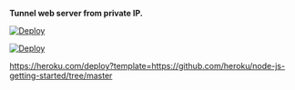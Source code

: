 **Tunnel web server from private IP.**

[![Deploy](https://www.herokucdn.com/deploy/button.svg)](https://heroku.com/deploy)





[![Deploy](https://www.herokucdn.com/deploy/button.svg)](https://heroku.com/deploy?template=https://github.com/heroku/node-js-getting-started/tree/master)

https://heroku.com/deploy?template=https://github.com/heroku/node-js-getting-started/tree/master
